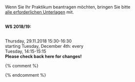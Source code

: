 

Wenn Sie Ihr Praktikum beantragen möchten, bringen Sie bitte<br />
<a href ="https://imi-bachelor.htw-berlin.de/studium/praktikum/#c10769">
alle erforderlichen Unterlagen</a> mit.
<br /><br />

<b>WS 2018/19:</b>

<br/>
Thursday, 29.11.2018 15:30-16:30<br/>
starting Tuesday, December 4th: every<br/>
Tuesday, 14:15-15:15<br/>
<b>Please check back here for changes!</b><br />

{% comment %}
<div class="alert alert-info" role="alert"></div>

<div class="alert alert-danger" role="alert"></div>


{% endcomment %}
